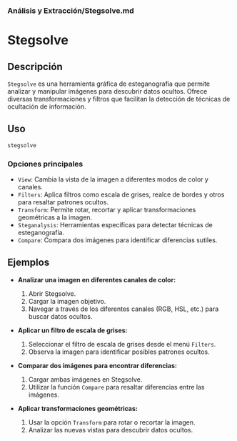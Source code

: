 ### **Análisis y Extracción/Stegsolve.md**

# Stegsolve

## Descripción

`Stegsolve` es una herramienta gráfica de esteganografía que permite analizar y manipular imágenes para descubrir datos ocultos. Ofrece diversas transformaciones y filtros que facilitan la detección de técnicas de ocultación de información.

## Uso

```bash
stegsolve
```

### Opciones principales

- `View`: Cambia la vista de la imagen a diferentes modos de color y canales.
- `Filters`: Aplica filtros como escala de grises, realce de bordes y otros para resaltar patrones ocultos.
- `Transform`: Permite rotar, recortar y aplicar transformaciones geométricas a la imagen.
- `Steganalysis`: Herramientas específicas para detectar técnicas de esteganografía.
- `Compare`: Compara dos imágenes para identificar diferencias sutiles.

## Ejemplos

- **Analizar una imagen en diferentes canales de color:**
  1. Abrir Stegsolve.
  2. Cargar la imagen objetivo.
  3. Navegar a través de los diferentes canales (RGB, HSL, etc.) para buscar datos ocultos.

- **Aplicar un filtro de escala de grises:**
  1. Seleccionar el filtro de escala de grises desde el menú `Filters`.
  2. Observa la imagen para identificar posibles patrones ocultos.

- **Comparar dos imágenes para encontrar diferencias:**
  1. Cargar ambas imágenes en Stegsolve.
  2. Utilizar la función `Compare` para resaltar diferencias entre las imágenes.

- **Aplicar transformaciones geométricas:**
  1. Usar la opción `Transform` para rotar o recortar la imagen.
  2. Analizar las nuevas vistas para descubrir datos ocultos.


